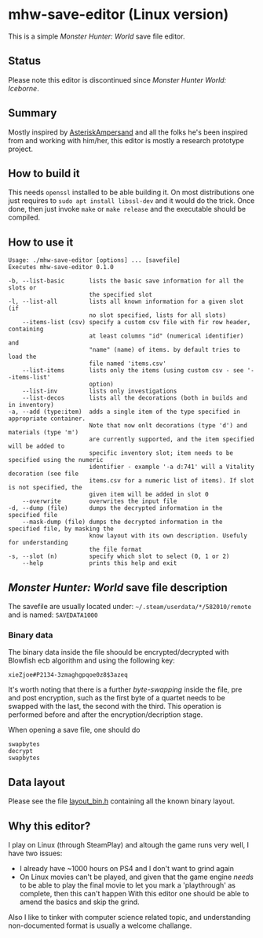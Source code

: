 # mhw-save-editor (Linux version)
This is a simple _Monster Hunter: World_ save file editor.

## Status
Please note this editor is discontinued since _Monster Hunter World: Iceborne_.

## Summary
Mostly inspired by [AsteriskAmpersand](https://github.com/AsteriskAmpersand/MHW-Save-Editor) and all the folks he's been inspired from and working with him/her, this editor is mostly a research prototype project.

## How to build it
This needs `openssl` installed to be able building it.
On most distributions one just requires to
```sudo apt install libssl-dev```
and it would do the trick. Once done, then just invoke `make` or `make release` and the executable should be compiled.

## How to use it
```
Usage: ./mhw-save-editor [options] ... [savefile]
Executes mhw-save-editor 0.1.0

-b, --list-basic       lists the basic save information for all the slots or
                       the specified slot
-l, --list-all         lists all known information for a given slot (if
                       no slot specified, lists for all slots)
    --items-list (csv) specify a custom csv file with fir row header, containing
                       at least columns "id" (numerical identifier) and
                       "name" (name) of items. by default tries to load the
                       file named 'items.csv'
    --list-items       lists only the items (using custom csv - see '--items-list'
                       option)
    --list-inv         lists only investigations
    --list-decos       lists all the decorations (both in builds and in inventory)
-a, --add (type:item)  adds a single item of the type specified in appropriate container.
                       Note that now onlt decorations (type 'd') and materials (type 'm')
                       are currently supported, and the item specified will be added to
                       specific inventory slot; item needs to be specified using the numeric
                       identifier - example '-a d:741' will a Vitality decoration (see file
                       items.csv for a numeric list of items). If slot is not specified, the
                       given item will be added in slot 0
    --overwrite        overwrites the input file
-d, --dump (file)      dumps the decrypted information in the specified file
    --mask-dump (file) dumps the decrypted information in the specified file, by masking the
                       know layout with its own description. Usefuly for understanding
                       the file format
-s, --slot (n)         specify which slot to select (0, 1 or 2)
    --help             prints this help and exit

```

## _Monster Hunter: World_ save file description
The savefile are usually located under:
```~/.steam/userdata/*/582010/remote```
and is named:
```SAVEDATA1000```

### Binary data
The binary data inside the file shoould be encrypted/decrypted with Blowfish ecb algorithm and using the following key:
```
xieZjoe#P2134-3zmaghgpqoe0z8$3azeq
```

It's worth noting that there is a further _byte-swapping_ inside the file, pre and post encryption, such as the first byte of a quartet needs to be swapped with the last, the second with the third.
This operation is performed before and after the encryption/decription stage.

When opening a save file, one should do
```
swapbytes
decrypt
swapbytes
```

## Data layout
Please see the file [layout_bin.h](https://github.com/Emanem/mhw-save-editor/blob/master/src/layout_bin.h) containing all the known binary layout.

## Why this editor?
I play on Linux (through SteamPlay) and altough the game runs very well, I have two issues:
* I already have ~1000 hours on PS4 and I don't want to grind again
* On Linux movies can't be played, and given that the game engine _needs_ to be able to play the final movie to let you mark a 'playthrough' as complete, then this can't happen
With this editor one should be able to amend the basics and skip the grind.

Also I like to tinker with computer science related topic, and understanding non-documented format is usually a welcome challange.
